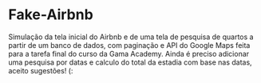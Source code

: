 # Fake-Airbnb
Simulação da tela inicial do Airbnb e de uma tela de pesquisa de quartos a partir de um banco de dados, com paginação e API do Google Maps feita para a tarefa final do curso da Gama Academy.
Ainda é preciso adicionar uma pesquisa por datas e calculo do total da estadia com base nas datas, aceito sugestões! (:
